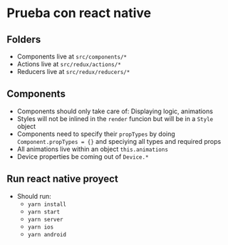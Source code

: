 # Prueba con react native

## Folders

* Components live at `src/components/*`
* Actions live at `src/redux/actions/*`
* Reducers live at `src/redux/reducers/*`

## Components

* Components should only take care of: Displaying logic, animations
* Styles will not be inlined in the `render` funcion but will be in a `Style` object
* Components need to specify their `propTypes` by doing `Component.propTypes = {}` and speciying all types and required props
* All animations live within an object `this.animations`
* Device properties be coming out of `Device.*`

## Run react native proyect

* Should run:
  * `yarn install`
  * `yarn start`
  * `yarn server`
  * `yarn ios`
  * `yarn android`
